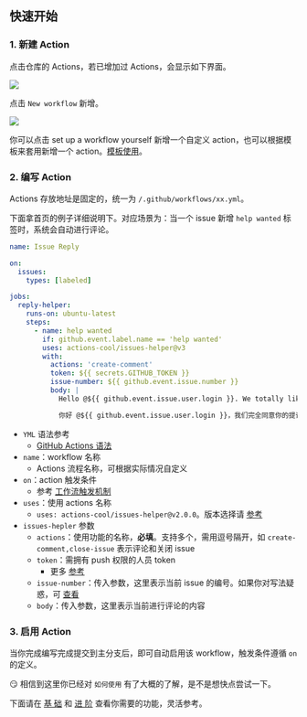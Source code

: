 ## 快速开始

### 1. 新建 Action

点击仓库的 Actions，若已增加过 Actions，会显示如下界面。

![](https://gw.alipayobjects.com/mdn/rms_f97235/afts/img/A*D5dMQLk2pI0AAAAAAAAAAAAAARQnAQ)

点击 `New workflow` 新增。

![](https://gw.alipayobjects.com/mdn/rms_f97235/afts/img/A*cClPRIW6HKcAAAAAAAAAAAAAARQnAQ)

<Alert type="success">
你可以点击 <Badge>set up a workflow yourself</Badge> 新增一个自定义 action，也可以根据模板来套用新增一个 action。<a target="_blank" href="https://github.com/actions-cool/.github">模板使用</a>。
</Alert>

### 2. 编写 Action

Actions 存放地址是固定的，统一为 `/.github/workflows/xx.yml`。

下面拿首页的例子详细说明下。对应场景为：当一个 issue 新增 `help wanted` 标签时，系统会自动进行评论。

```yml
name: Issue Reply

on:
  issues:
    types: [labeled]

jobs:
  reply-helper:
    runs-on: ubuntu-latest
    steps:
      - name: help wanted
        if: github.event.label.name == 'help wanted'
        uses: actions-cool/issues-helper@v3
        with:
          actions: 'create-comment'
          token: ${{ secrets.GITHUB_TOKEN }}
          issue-number: ${{ github.event.issue.number }}
          body: |
            Hello @${{ github.event.issue.user.login }}. We totally like your proposal/feedback, welcome PR。

            你好 @${{ github.event.issue.user.login }}，我们完全同意你的提议/反馈，欢迎PR。
```
- `YML` 语法参考
  - [GitHub Actions 语法](https://docs.github.com/en/actions/using-workflows/workflow-syntax-for-github-actions#about-yaml-syntax-for-workflows)
- `name`：workflow 名称
  - Actions 流程名称，可根据实际情况自定义
- `on`：action 触发条件
  - 参考 [工作流触发机制](https://docs.github.com/en/actions/using-workflows/events-that-trigger-workflows)
- `uses`：使用 actions 名称
  - `uses: actions-cool/issues-helper@v2.0.0`。版本选择请 [参考](/zh-CN/changelog)
- `issues-hepler` 参数
  - `actions`：使用功能的名称，**必填**。支持多个，需用逗号隔开，如 `create-comment,close-issue` 表示评论和关闭 issue
  - `token`：需拥有 push 权限的人员 token
    - 更多 [参考](/zh-CN/guide/ref#-token-说明)
  - `issue-number`：传入参数，这里表示当前 issue 的编号。如果你对写法疑惑，可 [查看](https://docs.github.com/en/actions/learn-github-actions/contexts#github-context)
  - `body`：传入参数，这里表示当前进行评论的内容

### 3. 启用 Action

当你完成编写完成提交到主分支后，即可自动启用该 workflow，触发条件遵循 `on` 的定义。

😏 相信到这里你已经对 `如何使用` 有了大概的了解，是不是想快点尝试一下。

下面请在 [基 础](/zh-CN/base) 和 [进 阶](/zh-CN/advanced) 查看你需要的功能，灵活参考。
